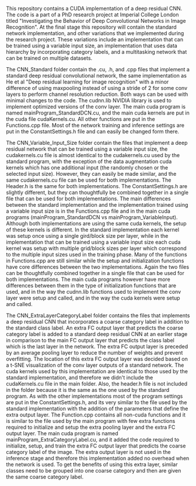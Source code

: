 
This repository contains a CUDA implementation of a deep residual CNN. The code is a part of a PhD research project at Imperial College London titled "Investigating the Behavior of Deep Convolutional Networks in Image Recognition". At the final stage this repository will contain the standard network implementation, and other variations that we implemented during the research project. These variations include an implementation that can be trained using a variable input size, an implementation that uses data hierarchy by incorporating category labels, and a multitasking network that can be trained on multiple datasets.


The CNN_Standard folder contain the .cu, .h, and .cpp files that implement a standard deep residual convolutional network, the same implementation as He et al "Deep residual learning for image recognition" with a minor difference of using maxpooling instead of using a stride of 2 for some conv layers to perform channel resolution reduction. Both ways can be used with minimal changes to the code.  The cudnn.lib NVIDIA library is used to implement optimized versions of the conv layer. The main cuda program is named mainProgram_StandardDCN.cu, and the main cuda kernels are put in the cuda file cudaKernels.cu. All other functions are put in the Functions.cpp file. Most of the network training and inference settings are put in the ConstantSettings.h file and can easily be changed form there. 

The CNN_Variable_Input_Size folder contain the files that implement a deep residual network that can be trained using a variable input size, the cudakernels.cu file is almost identical to the cudakernels.cu used by the standard program, with the exception of the data augmentation cuda kernels which has one additional input (the randomly chosen or the selected input size). However, they can easily be made similar, and the same cudakernels.cu file can be used for both implementations. The Header.h is the same for both implementations. The ConstantSettings.h are slightly different, but they can thoughtfully be combined together in a single file that can be used for both implementations. The main differences between the standard implementation and the implementation trained using a variable input size is in the Functions.cpp file and in the main cuda programs (mainProgram_StandardDCN vs mainProgram_VariableInput). Although both implementations are using the same cuda kernels, the setup of these kernels is different. In the standard implementation each kernel was setup once using a single gird/block size per layer, while in the implementation that can be trained using a variable input size each cuda kernel was setup with multiple grid/block sizes per layer which correspond to the multiple input sizes used in the training phase. Many of the functions in Functions.cpp are still similar while the setup and initialization functions have core differences between the two implementations. Again the two files can be thoughtfully combined together in a single file that can be used for both implementations. The main cuda programs however have more differences between them in the type of initialization functions that are used, and in the way the cudnn.lib functions used to implement the conv layer were setup and called, and in the way the cuda kernels were setup and called. 

The CNN_ExtraLayerCategoryLabel folder contains the files that implements a deep residual CNN that incorporates a coarse category label in addition to the standard class label. An extra FC output layer that predicts the coarse category label is added to a standard deep residual CNN at an earlier stage in comparison to the main FC output layer that predicts the class label which is the last layer in the network. The extra FC output layer is preceded by an average pooling layer to reduce the number of weights and prevent overfitting. The location of this extra FC output layer was decided based on a t-SNE visualization of the conv layer outputs of a standard network. The cuda kernels used by this implementation are identical to those used by the standard implementation, and therefore we didn't include the cudaKernels.cu file in the main folder. Also, the header.h file is not included in the folder because it is the same as the one used by the standard program. As with the other implementations most of the program settings are put in the ConstantSettings.h, and its very similar to the file used by the standard implementation with the addition of the parameters that define the extra output layer. The Function.cpp contains all non-cuda functions and it is similar to the file used by the main program with few extra functions required to initialize and setup the extra pooling layer and the extra FC output layer. The main cuda program is named mainProgram_ExtraCategoryLabel.cu, and it added the code required to initialize, setup, and train the extra FC output layer that predicts the coarse category label of the image. The extra output layer is not used in the inference stage and therefore this implementation added no overhead when the network is used. To get the benefits of using this extra layer, similar classes need to be grouped into one coarse category and then are given the same coarse category label.
